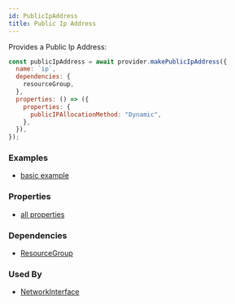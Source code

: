 ```yaml
---
id: PublicIpAddress
title: Public Ip Address
---
```


Provides a Public Ip Address:

```js
const publicIpAddress = await provider.makePublicIpAddress({
  name: `ip`,
  dependencies: {
    resourceGroup,
  },
  properties: () => ({
    properties: {
      publicIPAllocationMethod: "Dynamic",
    },
  }),
});
```

### Examples

- [basic example](https://github.com/FredericHeem/grucloud/blob/master/examples/azure/iac.js#L58)

### Properties

- [all properties](https://docs.microsoft.com/en-us/rest/api/virtualnetwork/publicipaddresses/createorupdate#request-body)

### Dependencies

- [ResourceGroup](./ResourceGroup)

### Used By

- [NetworkInterface](./NetworkInterface)
